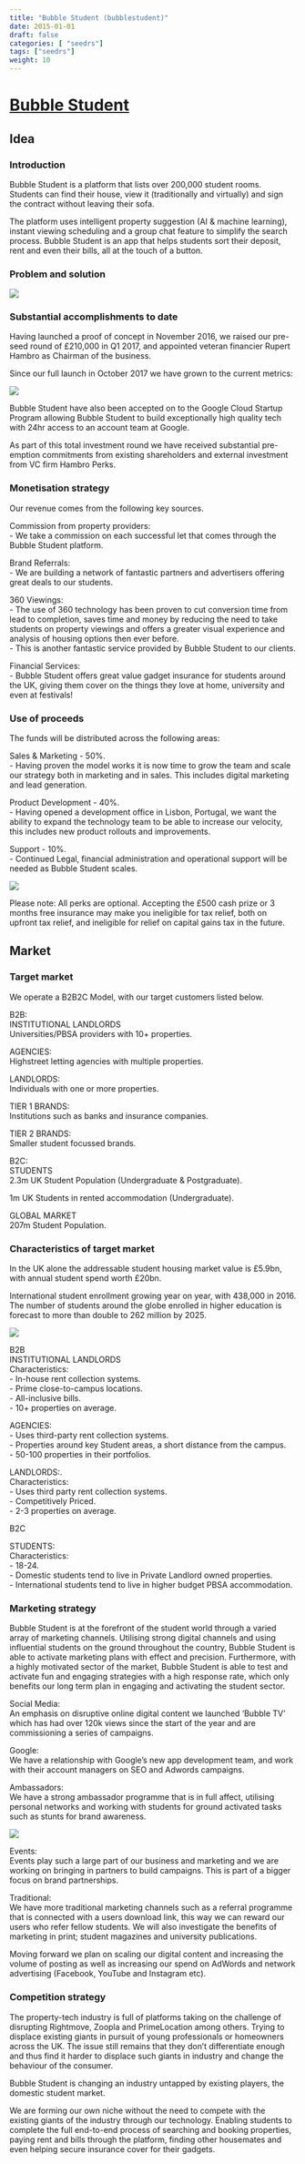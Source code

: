 ```yaml
---
title: "Bubble Student (bubblestudent)"
date: 2015-01-01
draft: false
categories: [ "seedrs"]
tags: ["seedrs"]
weight: 10
---
```


# [Bubble Student](https://www.seedrs.com/bubblestudent)

## Idea

### Introduction

Bubble Student is a platform that lists over 200,000 student rooms. Students can find their house, view it (traditionally and virtually) and sign the contract without leaving their sofa.

The platform uses intelligent property suggestion (AI &amp; machine learning), instant viewing scheduling and a group chat feature to simplify the search process. Bubble Student is an app that helps students sort their deposit, rent and even their bills, all at the touch of a button.

### Problem and solution

![](/img/seedrs/uploads/startup/section_image/image/14911/7m0eyqrou4hss09xvna9lzm5qlgzbw6/problem_v_solution__1_.png?rect=118%2C288%2C2812%2C3395&w=600&fit=clip&s=a731a83769bddd8ab5579fb67f8760b2)

### Substantial accomplishments to date

Having launched a proof of concept in November 2016, we raised our pre-seed round of £210,000 in Q1 2017, and appointed veteran financier Rupert Hambro as Chairman of the business.

Since our full launch in October 2017 we have grown to the current metrics:

![](/img/seedrs/uploads/startup/section_image/image/14910/cuhgicqr06b9l4ox6b33w1hsrb3rivr/stat_graphic_for_pitch__1_.png?rect=360%2C477%2C3622%2C2137&w=600&fit=clip&s=eae0d117fe00ee50ff0f531d98fbf68d)

Bubble Student have also been accepted on to the Google Cloud Startup Program allowing Bubble Student to build exceptionally high quality tech with 24hr access to an account team at Google.

As part of this total investment round we have received substantial pre-emption commitments from existing shareholders and external investment from VC firm Hambro Perks.

### Monetisation strategy

Our revenue comes from the following key sources.

Commission from property providers: <br>- We take a commission on each successful let that comes through the Bubble Student platform.

Brand Referrals: <br>- We are building a network of fantastic partners and advertisers offering great deals to our students.

360 Viewings: <br>- The use of 360 technology has been proven to cut conversion time from lead to completion, saves time and money by reducing the need to take students on property viewings and offers a greater visual experience and analysis of housing options then ever before. <br>- This is another fantastic service provided by Bubble Student to our clients.

Financial Services: <br>- Bubble Student offers great value gadget insurance for students around the UK, giving them cover on the things they love at home, university and even at festivals!

### Use of proceeds

The funds will be distributed across the following areas:

Sales &amp; Marketing - 50%. <br>- Having proven the model works it is now time to grow the team and scale our strategy both in marketing and in sales. This includes digital marketing and lead generation.

Product Development - 40%. <br>- Having opened a development office in Lisbon, Portugal, we want the ability to expand the technology team to be able to increase our velocity, this includes new product rollouts and improvements.

Support - 10%. <br>- Continued Legal, financial administration and operational support will be needed as Bubble Student scales.

![](/img/seedrs/uploads/startup/section_image/image/15162/9u2f3o0yhd1uweaymsvhvo5xp947ly/Bubble_Student_-_Student_Investor_Webpage_v1.0__1___1_.jpg?rect=338%2C0%2C1256%2C1644&w=600&fit=clip&s=180a64de10b56e3c20c62a49fb9fb404)

Please note: All perks are optional. Accepting the £500 cash prize or 3 months free insurance may make you ineligible for tax relief, both on upfront tax relief, and ineligible for relief on capital gains tax in the future.

## Market

### Target market

We operate a B2B2C Model, with our target customers listed below.

B2B: <br>INSTITUTIONAL LANDLORDS <br>Universities/PBSA providers with 10+ properties.

AGENCIES: <br>Highstreet letting agencies with multiple properties.

LANDLORDS: <br>Individuals with one or more properties.

TIER 1 BRANDS: <br>Institutions such as banks and insurance companies.

TIER 2 BRANDS: <br>Smaller student focussed brands.

B2C: <br>STUDENTS <br>2.3m UK Student Population (Undergraduate &amp; Postgraduate).

1m UK Students in rented accommodation (Undergraduate).

GLOBAL MARKET <br>207m Student Population.

### Characteristics of target market

In the UK alone the addressable student housing market value is £5.9bn, with annual student spend worth £20bn.

International student enrollment growing year on year, with 438,000 in 2016. <br>The number of students around the globe enrolled in higher education is forecast to more than double to 262 million by 2025.

![](/img/seedrs/uploads/startup/section_image/image/14936/1e2mib1ewl11ovynii58s3cwu8rycdq/Screen_Shot_2018-06-14_at_10.18.16.png?rect=0%2C0%2C827%2C366&w=600&fit=clip&s=25dbf8e02252af1eed2eceb02e801ac4)

B2B <br>INSTITUTIONAL LANDLORDS <br>Characteristics: <br>- In-house rent collection systems. <br>- Prime close-to-campus locations. <br>- All-inclusive bills. <br>- 10+ properties on average.

AGENCIES: <br>- Uses third-party rent collection systems. <br>- Properties around key Student areas, a short distance from the campus. <br>- 50-100 properties in their portfolios.

LANDLORDS:. <br>Characteristics: <br>- Uses third party rent collection systems. <br>- Competitively Priced. <br>- 2-3 properties on average.

B2C

STUDENTS: <br>Characteristics: <br>- 18-24. <br>- Domestic students tend to live in Private Landlord owned properties. <br>- International students tend to live in higher budget PBSA accommodation.

### Marketing strategy

Bubble Student is at the forefront of the student world through a varied array of marketing channels. Utilising strong digital channels and using influential students on the ground throughout the country, Bubble Student is able to activate marketing plans with effect and precision. Furthermore, with a highly motivated sector of the market, Bubble Student is able to test and activate fun and engaging strategies with a high response rate, which only benefits our long term plan in engaging and activating the student sector.

Social Media: <br>An emphasis on disruptive online digital content we launched ‘Bubble TV’ which has had over 120k views since the start of the year and are commissioning a series of campaigns.

Google: <br>We have a relationship with Google’s new app development team, and work with their account managers on SEO and Adwords campaigns.

Ambassadors: <br>We have a strong ambassador programme that is in full affect, utilising personal networks and working with students for ground activated tasks such as stunts for brand awareness.

![](/img/seedrs/uploads/startup/section_image/image/14932/2yu0f38szxmopoggact7gq3pw2noamb/IMG_6251__1_.jpg?rect=0%2C-7%2C1666%2C1111&w=600&fit=clip&s=daca31469c15b354cc837717280941f4)

Events: <br>Events play such a large part of our business and marketing and we are working on bringing in partners to build campaigns. This is part of a bigger focus on brand partnerships.

Traditional: <br>We have more traditional marketing channels such as a referral programme that is connected with a users download link, this way we can reward our users who refer fellow students. We will also investigate the benefits of marketing in print; student magazines and university publications.

Moving forward we plan on scaling our digital content and increasing the volume of posting as well as increasing our spend on AdWords and network advertising (Facebook, YouTube and Instagram etc).

### Competition strategy

The property-tech industry is full of platforms taking on the challenge of disrupting Rightmove, Zoopla and PrimeLocation among others. Trying to displace existing giants in pursuit of young professionals or homeowners across the UK. The issue still remains that they don’t differentiate enough and thus find it harder to displace such giants in industry and change the behaviour of the consumer.

Bubble Student is changing an industry untapped by existing players, the domestic student market.

We are forming our own niche without the need to compete with the existing giants of the industry through our technology. Enabling students to complete the full end-to-end process of searching and booking properties, paying rent and bills through the platform, finding other housemates and even helping secure insurance cover for their gadgets.

